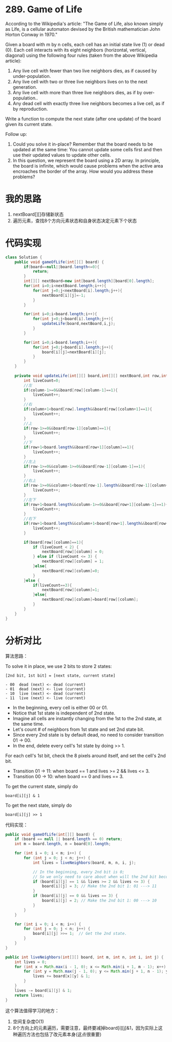 ﻿# 289. Game of Life

According to the Wikipedia's article: "The Game of Life, also known simply as Life, is a cellular automaton devised by the British mathematician John Horton Conway in 1970."

Given a board with m by n cells, each cell has an initial state live (1) or dead (0). Each cell interacts with its eight neighbors (horizontal, vertical, diagonal) using the following four rules (taken from the above Wikipedia article):

1. Any live cell with fewer than two live neighbors dies, as if caused by under-population.
2. Any live cell with two or three live neighbors lives on to the next generation.
3. Any live cell with more than three live neighbors dies, as if by over-population..
4. Any dead cell with exactly three live neighbors becomes a live cell, as if by reproduction.

Write a function to compute the next state (after one update) of the board given its current state.

Follow up: 

1. Could you solve it in-place? Remember that the board needs to be updated at the same time: You cannot update some cells first and then use their updated values to update other cells.
2. In this question, we represent the board using a 2D array. In principle, the board is infinite, which would cause problems when the active area encroaches the border of the array. How would you address these problems?

# 我的思路

 1. nextBoard[][]存储新状态
 2. 遍历元素，查找8个方向元素状态和自身状态决定元素下个状态
 
# 代码实现

```java
class Solution {
    public void gameOfLife(int[][] board) {
        if(board==null||board.length<=0){
            return;
        }
        int[][] nextBoard=new int[board.length][board[0].length];
        for(int i=0;i<nextBoard.length;i++){
            for(int j=0;j<nextBoard[i].length;j++){
                nextBoard[i][j]=-1;
            }
        }

        for(int i=0;i<board.length;i++){
            for(int j=0;j<board[i].length;j++){
                updateLife(board,nextBoard,i,j);
            }
        }

        for(int i=0;i<board.length;i++){
            for(int j=0;j<board[i].length;j++){
                board[i][j]=nextBoard[i][j];
            }
        }
    }
    
    private void updateLife(int[][] board,int[][] nextBoard,int row,int column){
        int liveCount=0;
        //左
        if(column-1>=0&&board[row][column-1]==1){
            liveCount++;
        }
        //右
        if(column+1<board[row].length&&board[row][column+1]==1){
            liveCount++;
        }
        //上
        if(row-1>=0&&board[row-1][column]==1){
            liveCount++;
        }
        //下
        if(row+1<board.length&&board[row+1][column]==1){
            liveCount++;
        }
        //左上
        if(row-1>=0&&column-1>=0&&board[row-1][column-1]==1){
            liveCount++;
        }
        //右上
        if(row-1>=0&&column+1<board[row-1].length&&board[row-1][column+1]==1){
            liveCount++;
        }
        //左下
        if(row+1<board.length&&column-1>=0&&board[row+1][column-1]==1){
            liveCount++;
        }
        //右下
        if(row+1<board.length&&column+1<board[row+1].length&&board[row+1][column+1]==1){
            liveCount++;
        }

        if(board[row][column]==1){
            if (liveCount < 2) {
                nextBoard[row][column] = 0;
            } else if (liveCount <= 3) {
                nextBoard[row][column] = 1;
            }else{
                nextBoard[row][column]=0;
            }
        }else {
            if(liveCount==3){
                nextBoard[row][column]=1;
            }else{
                nextBoard[row][column]=board[row][column];
            }
        }
    }
}
```

# 分析对比
算法思路：

To solve it in place, we use 2 bits to store 2 states:

```
[2nd bit, 1st bit] = [next state, current state]

- 00  dead (next) <- dead (current)
- 01  dead (next) <- live (current)  
- 10  live (next) <- dead (current)  
- 11  live (next) <- live (current) 
```

- In the beginning, every cell is either 00 or 01.
- Notice that 1st state is independent of 2nd state.
- Imagine all cells are instantly changing from the 1st to the 2nd state, at the same time.
- Let's count # of neighbors from 1st state and set 2nd state bit.
- Since every 2nd state is by default dead, no need to consider transition 01 -> 00.
- In the end, delete every cell's 1st state by doing >> 1.

For each cell's 1st bit, check the 8 pixels around itself, and set the cell's 2nd bit.

- Transition 01 -> 11: when board == 1 and lives >= 2 && lives <= 3.
- Transition 00 -> 10: when board == 0 and lives == 3.

To get the current state, simply do

```
board[i][j] & 1
```

To get the next state, simply do

```
board[i][j] >> 1
```

代码实现：

```java
public void gameOfLife(int[][] board) {
    if (board == null || board.length == 0) return;
    int m = board.length, n = board[0].length;

    for (int i = 0; i < m; i++) {
        for (int j = 0; j < n; j++) {
            int lives = liveNeighbors(board, m, n, i, j);

            // In the beginning, every 2nd bit is 0;
            // So we only need to care about when will the 2nd bit become 1.
            if (board[i][j] == 1 && lives >= 2 && lives <= 3) {  
                board[i][j] = 3; // Make the 2nd bit 1: 01 ---> 11
            }
            if (board[i][j] == 0 && lives == 3) {
                board[i][j] = 2; // Make the 2nd bit 1: 00 ---> 10
            }
        }
    }

    for (int i = 0; i < m; i++) {
        for (int j = 0; j < n; j++) {
            board[i][j] >>= 1;  // Get the 2nd state.
        }
    }
}

public int liveNeighbors(int[][] board, int m, int n, int i, int j) {
    int lives = 0;
    for (int x = Math.max(i - 1, 0); x <= Math.min(i + 1, m - 1); x++) {
        for (int y = Math.max(j - 1, 0); y <= Math.min(j + 1, n - 1); y++) {
            lives += board[x][y] & 1;
        }
    }
    lives -= board[i][j] & 1;
    return lives;
}
```

这个算法值得学习的地方：

 1. 空间复杂度O(1)
 2. 8个方向上的元素遍历，需要注意，最终要减掉board[i][j]&1，因为实际上这种遍历方法也包括了改元素本身(这点很重要)